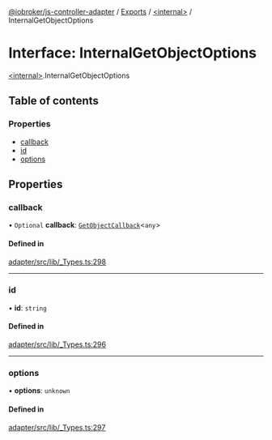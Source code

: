 [@iobroker/js-controller-adapter](../README.md) / [Exports](../modules.md) / [\<internal\>](../modules/internal_.md) / InternalGetObjectOptions

# Interface: InternalGetObjectOptions

[\<internal\>](../modules/internal_.md).InternalGetObjectOptions

## Table of contents

### Properties

- [callback](internal_.InternalGetObjectOptions.md#callback)
- [id](internal_.InternalGetObjectOptions.md#id)
- [options](internal_.InternalGetObjectOptions.md#options)

## Properties

### callback

• `Optional` **callback**: [`GetObjectCallback`](../modules/internal_.md#getobjectcallback)\<`any`\>

#### Defined in

[adapter/src/lib/_Types.ts:298](https://github.com/ioBroker/ioBroker.js-controller/blob/ea40ee4f/packages/adapter/src/lib/_Types.ts#L298)

___

### id

• **id**: `string`

#### Defined in

[adapter/src/lib/_Types.ts:296](https://github.com/ioBroker/ioBroker.js-controller/blob/ea40ee4f/packages/adapter/src/lib/_Types.ts#L296)

___

### options

• **options**: `unknown`

#### Defined in

[adapter/src/lib/_Types.ts:297](https://github.com/ioBroker/ioBroker.js-controller/blob/ea40ee4f/packages/adapter/src/lib/_Types.ts#L297)
